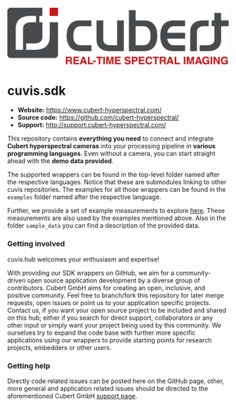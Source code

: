![image](https://raw.githubusercontent.com/cubert-hyperspectral/cuvis.sdk/main/branding/logo/banner.png)

# cuvis.sdk

- **Website:** https://www.cubert-hyperspectral.com/
- **Source code:** https://github.com/cubert-hyperspectral/
- **Support:** http://support.cubert-hyperspectral.com/

This repository contains __everything you need__ to connect and integrate __Cubert hyperspectral cameras__ into your processing pipeline in __various programming languages__. Even without a camera, you can start straight ahead with the __demo data provided__. 

The supported wrappers can be found in the top-level folder named after the respective languages. Notice that these are submodules linking to other cuvis repositories.
The examples for all those wrappers can be found in the `examples` folder named after the respective language.

Further, we provide a set of example measurements to explore [here](https://cloud.cubert-gmbh.de/s/SrkSRja5FKGS2Tw).
These measurements are also used by the examples mentioned above.
Also in the folder `sample_data` you can find a description of the provided data.

### Getting involved

cuvis.hub welcomes your enthusiasm and expertise!

With providing our SDK wrappers on GitHub, we aim for a community-driven open 
source application development by a diverse group of contributors.
Cubert GmbH aims for creating an open, inclusive, and positive community.
Feel free to branch/fork this repository for later merge requests, open 
issues or point us to your application specific projects.
Contact us, if you want your open source project to be included and shared 
on this hub; either if you search for direct support, collaborators or any 
other input or simply want your project being used by this community.
We ourselves try to expand the code base with further more specific 
applications using our wrappers to provide starting points for research 
projects, embedders or other users.

### Getting help

Directly code related issues can be posted here on the GitHub page, other, more 
general and application related issues should be directed to the 
aforementioned Cubert GmbH [support page](http://support.cubert-hyperspectral.com/).